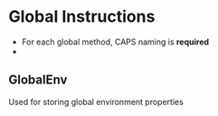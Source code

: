 # Global Instructions
 - For each global method, CAPS naming is **required**
 - 

## GlobalEnv
Used for storing global environment properties
